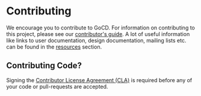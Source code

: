 # Contributing

We encourage you to contribute to GoCD. For information on contributing to this project, please see our
[contributor's guide](http://www.go.cd/contribute).  A lot of useful information like links to user documentation,
design documentation, mailing lists etc. can be found in the [resources](https://www.go.cd/resources/)
section.

## Contributing Code?

Signing the [Contributor License Agreement (CLA)](https://www.go.cd/contributor-license-agreement/) is required before any of your code or pull-requests are accepted.
